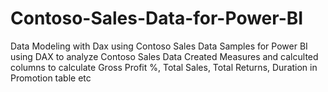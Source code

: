 # Contoso-Sales-Data-for-Power-BI
Data Modeling with Dax using Contoso Sales Data Samples for Power BI
using DAX to analyze Contoso Sales Data
Created Measures and calculted columns to calculate Gross Profit %, Total Sales, Total Returns, Duration in Promotion table etc

